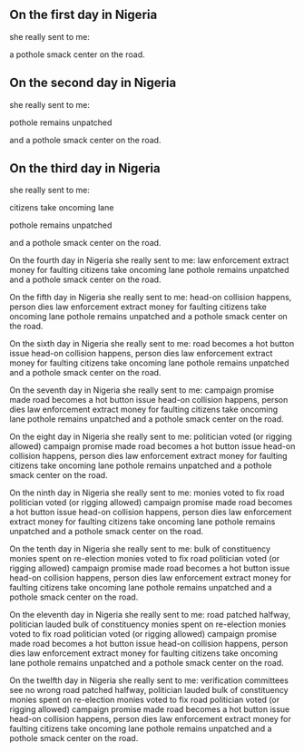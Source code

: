 ## On the first day in Nigeria

she really sent to me:

a pothole smack center on the road.


## On the second day in Nigeria

she really sent to me:

pothole remains unpatched

and a pothole smack center on the road.


## On the third day in Nigeria

she really sent to me:

citizens take oncoming lane

pothole remains unpatched

and a pothole smack center on the road.

On the fourth day in Nigeria
she really sent to me:
law enforcement extract money for faulting
citizens take oncoming lane
pothole remains unpatched
and a pothole smack center on the road.

On the fifth day in Nigeria
she really sent to me:
head-on collision happens, person dies
law enforcement extract money for faulting
citizens take oncoming lane
pothole remains unpatched
and a pothole smack center on the road.

On the sixth day in Nigeria
she really sent to me:
road becomes a hot button issue
head-on collision happens, person dies
law enforcement extract money for faulting
citizens take oncoming lane
pothole remains unpatched
and a pothole smack center on the road.

On the seventh day in Nigeria
she really sent to me:
campaign promise made
road becomes a hot button issue
head-on collision happens, person dies
law enforcement extract money for faulting
citizens take oncoming lane
pothole remains unpatched
and a pothole smack center on the road.

On the eight day in Nigeria
she really sent to me:
politician voted (or rigging allowed)
campaign promise made
road becomes a hot button issue
head-on collision happens, person dies
law enforcement extract money for faulting
citizens take oncoming lane
pothole remains unpatched
and a pothole smack center on the road.

On the ninth day in Nigeria
she really sent to me:
monies voted to fix road
politician voted (or rigging allowed)
campaign promise made
road becomes a hot button issue
head-on collision happens, person dies
law enforcement extract money for faulting
citizens take oncoming lane
pothole remains unpatched
and a pothole smack center on the road.

On the tenth day in Nigeria
she really sent to me:
bulk of constituency monies spent on re-election
monies voted to fix road
politician voted (or rigging allowed)
campaign promise made
road becomes a hot button issue
head-on collision happens, person dies
law enforcement extract money for faulting
citizens take oncoming lane
pothole remains unpatched
and a pothole smack center on the road.

On the eleventh day in Nigeria
she really sent to me:
road patched halfway, politician lauded
bulk of constituency monies spent on re-election
monies voted to fix road
politician voted (or rigging allowed)
campaign promise made
road becomes a hot button issue
head-on collision happens, person dies
law enforcement extract money for faulting
citizens take oncoming lane
pothole remains unpatched
and a pothole smack center on the road.

On the twelfth day in Nigeria
she really sent to me:
verification committees see no wrong
road patched halfway, politician lauded
bulk of constituency monies spent on re-election
monies voted to fix road
politician voted (or rigging allowed)
campaign promise made
road becomes a hot button issue
head-on collision happens, person dies
law enforcement extract money for faulting
citizens take oncoming lane
pothole remains unpatched
and a pothole smack center on the road.

